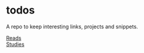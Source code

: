 # todos
A repo to keep interesting links, projects and snippets.

[Reads](./reads/) <br />
[Studies](./studies/) <br />
